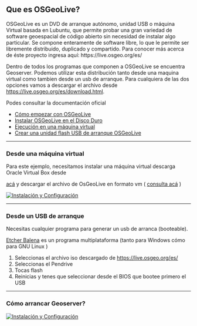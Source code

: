 <h2>Que es OSGeoLive?</h2>  
OSGeoLive es un DVD de arranque autónomo, unidad USB o máquina Virtual basada en Lubuntu, que permite probar una gran variedad de software geoespacial de código abierto sin necesidad de instalar algo particular. Se compone enteramente de software libre, lo que le permite ser libremente distribuido, duplicado y compartido.
Para conocer más acerca de éste proyecto ingresa aquí: https://live.osgeo.org/es/

Dentro de todos los programas que componen a OSGeoLive se encuentra Geoserver. Podemos utilizar esta distribución tanto desde una maquina virtual como tambien desde un usb de arranque. Para cualquiera de las dos opciones vamos a descargar el archivo desde https://live.osgeo.org/es/download.html.

Podes consultar la documentación oficial
* [Cómo empezar con OSGeoLive](https://live.osgeo.org/es/quickstart/osgeolive_quickstart.html)
* [Instalar OSGeoLive en el Disco Duro](https://live.osgeo.org/es/quickstart/osgeolive_install_quickstart.html)
* [Ejecución en una máquina virtual](https://live.osgeo.org/es/quickstart/virtualization_quickstart.html)
* [Crear una unidad flash USB de arranque OSGeoLive](https://live.osgeo.org/es/quickstart/usb_quickstart.html)

---

<h3>Desde una máquina virtual</h3>
Para este ejemplo, necesitamos instalar una máquina virtual descarga Oracle Virtual Box desde 

[acá](https://www.oracle.com/virtualization/technologies/vm/downloads/virtualbox-downloads.html)
y descargar el archivo de OsGeoLive en formato vm (
[consulta acá](https://live.osgeo.org/es/quickstart/virtualization_quickstart.html) )

[![Instalación y Configuración](https://img.youtube.com/vi/1LFuuLXX0Jk/0.jpg)](https://www.youtube.com/watch?v=1LFuuLXX0Jk)

---

<h3>Desde un USB de arranque</h3>
Necesitas cualquier programa para generar un usb de arranca (booteable). 

[Etcher Balena](https://etcher.balena.io/)  es un programa multiplataforma (tanto para Windows cómo para GNU Linux )

1. Seleccionas el archivo iso descargado de https://live.osgeo.org/es/
2. Seleccionas el Pendrive
3. Tocas flash
4. Reinicias y tenes que seleccionar desde el BIOS que bootee primero el USB
---

<h3>Cómo arrancar Geoserver?</h3>

[![Instalación y Configuración](https://img.youtube.com/vi/WKR0BBTQrf8/0.jpg)](https://www.youtube.com/watch?v=WKR0BBTQrf8)
